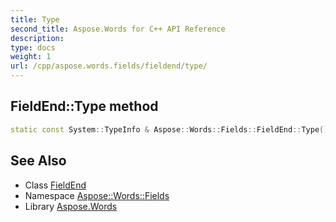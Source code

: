 ```yaml
---
title: Type
second_title: Aspose.Words for C++ API Reference
description: 
type: docs
weight: 1
url: /cpp/aspose.words.fields/fieldend/type/
---
```

## FieldEnd::Type method




```cpp
static const System::TypeInfo & Aspose::Words::Fields::FieldEnd::Type()
```

## See Also

* Class [FieldEnd](../)
* Namespace [Aspose::Words::Fields](../../)
* Library [Aspose.Words](../../../)
